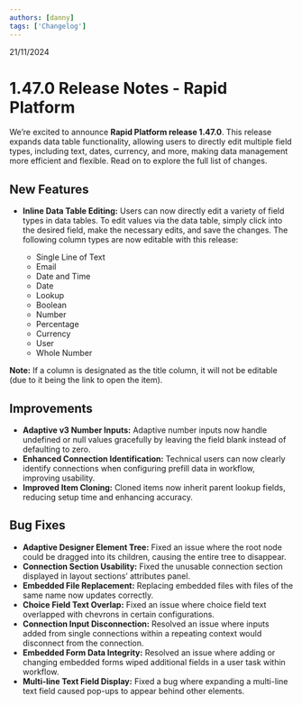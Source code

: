 ```yaml
---
authors: [danny]
tags: ['Changelog']
---
```


21/11/2024

# 1.47.0 Release Notes - Rapid Platform

We’re excited to announce **Rapid Platform release 1.47.0**. This release expands data table functionality, allowing users to directly edit multiple field types, including text, dates, currency, and more, making data management more efficient and flexible. Read on to explore the full list of changes.

## New Features
- **Inline Data Table Editing:** Users can now directly edit a variety of field types in data tables. To edit values via the data table, simply click into the desired field, make the necessary edits, and save the changes. The following column types are now editable with this release:

  - Single Line of Text
  - Email
  - Date and Time
  - Date
  - Lookup
  - Boolean
  - Number
  - Percentage
  - Currency
  - User
  - Whole Number

**Note:** If a column is designated as the title column, it will not be editable (due to it being the link to open the item).

## Improvements
- **Adaptive v3 Number Inputs:** Adaptive number inputs now handle undefined or null values gracefully by leaving the field blank instead of defaulting to zero.
- **Enhanced Connection Identification:** Technical users can now clearly identify connections when configuring prefill data in workflow, improving usability.
- **Improved Item Cloning:** Cloned items now inherit parent lookup fields, reducing setup time and enhancing accuracy.

## Bug Fixes
- **Adaptive Designer Element Tree:** Fixed an issue where the root node could be dragged into its children, causing the entire tree to disappear.
- **Connection Section Usability:** Fixed the unusable connection section displayed in layout sections’ attributes panel.
- **Embedded File Replacement:** Replacing embedded files with files of the same name now updates correctly.
- **Choice Field Text Overlap:** Fixed an issue where choice field text overlapped with chevrons in certain configurations.
- **Connection Input Disconnection:** Resolved an issue where inputs added from single connections within a repeating context would disconnect from the connection.
- **Embedded Form Data Integrity:** Resolved an issue where adding or changing embedded forms wiped additional fields in a user task within workflow.
- **Multi-line Text Field Display:** Fixed a bug where expanding a multi-line text field caused pop-ups to appear behind other elements.